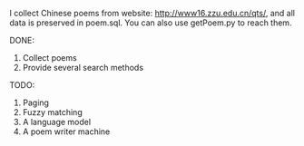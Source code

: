 I collect Chinese poems from website: http://www16.zzu.edu.cn/qts/, and all data is preserved in poem.sql. You can also use getPoem.py to reach them.

DONE:
1. Collect poems
2. Provide several search methods

TODO:
1. Paging
2. Fuzzy matching
3. A language model
4. A poem writer machine